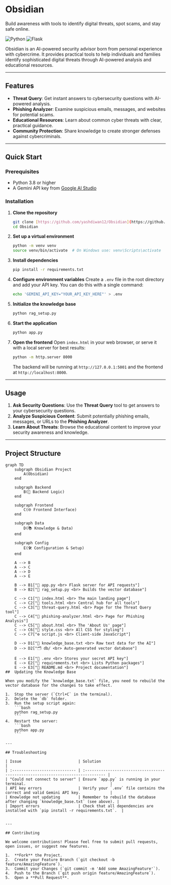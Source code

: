 # Obsidian
Build awareness with tools to identify digital threats, spot scams, and stay safe online.

![Python](https://img.shields.io/badge/Python-3.8%2B-blue)
![Flask](https://img.shields.io/badge/Flask-2.3.3-green)

Obsidian is an AI-powered security advisor born from personal experience with cybercrime. It provides practical tools to help individuals and families identify sophisticated digital threats through AI-powered analysis and educational resources.

---

## Features

* **Threat Query**: Get instant answers to cybersecurity questions with AI-powered analysis.
* **Phishing Analyzer**: Examine suspicious emails, messages, and websites for potential scams.
* **Educational Resources**: Learn about common cyber threats with clear, practical guidance.
* **Community Protection**: Share knowledge to create stronger defenses against cybercriminals.

---

##  Quick Start

### Prerequisites

* Python 3.8 or higher
* A Gemini API key from [Google AI Studio](https://aistudio.google.com/)

### Installation

1.  **Clone the repository**
    ```bash
    git clone [https://github.com/yashdiwan12/Obsidian](https://github.com/yashdiwan12/Obsidian)
    cd Obsidian
    ```

2.  **Set up a virtual environment**
    ```bash
    python -m venv venv
    source venv/bin/activate  # On Windows use: venv\Scripts\activate
    ```

3.  **Install dependencies**
    ```bash
    pip install -r requirements.txt
    ```

4.  **Configure environment variables**
    Create a `.env` file in the root directory and add your API key. You can do this with a single command:
    ```bash
    echo 'GEMINI_API_KEY="YOUR_API_KEY_HERE"' > .env
    ```

5.  **Initialize the knowledge base**
    ```bash
    python rag_setup.py
    ```

6.  **Start the application**
    ```bash
    python app.py
    ```

7.  **Open the frontend**
    Open `index.html` in your web browser, or serve it with a local server for best results:
    ```bash
    python -m http.server 8000
    ```
    The backend will be running at `http://127.0.0.1:5001` and the frontend at `http://localhost:8000`.

---

## Usage

1.  **Ask Security Questions**: Use the **Threat Query** tool to get answers to your cybersecurity questions.
2.  **Analyze Suspicious Content**: Submit potentially phishing emails, messages, or URLs to the **Phishing Analyzer**.
3.  **Learn About Threats**: Browse the educational content to improve your security awareness and knowledge.

---

##  Project Structure
```mermaid
graph TD
    subgraph Obsidian Project
        A(Obsidian)
    end

    subgraph Backend
        B(🧠 Backend Logic)
    end

    subgraph Frontend
        C(🌐 Frontend Interface)
    end

    subgraph Data
        D(📚 Knowledge & Data)
    end

    subgraph Config
        E(🛠️ Configuration & Setup)
    end

    A --> B
    A --> C
    A --> D
    A --> E

    B --> B1["📄 app.py <br> Flask server for API requests"]
    B --> B2["📄 rag_setup.py <br> Builds the vector database"]

    C --> C1["📄 index.html <br> The main landing page"]
    C --> C2["📄 tools.html <br> Central hub for all tools"]
    C --> C3["📄 threat-query.html <br> Page for the Threat Query tool"]
    C --> C4["📄 phishing-analyzer.html <br> Page for Phishing Analysis"]
    C --> C5["📄 about.html <br> The 'About Us' page"]
    C --> C6["🎨 style.css <br> All CSS for styling"]
    C --> C7["⚙️ script.js <br> Client-side JavaScript"]

    D --> D1["📄 knowledge_base.txt <br> Raw text data for the AI"]
    D --> D2["🗂️ db/ <br> Auto-generated vector database"]

    E --> E1["📄 .env <br> Stores your secret API key"]
    E --> E2["📄 requirements.txt <br> Lists Python packages"]
    E --> E3["📄 README.md <br> Project documentation"]
##  Updating the Knowledge Base

When you modify the `knowledge_base.txt` file, you need to rebuild the vector database for the changes to take effect.

1.  Stop the server (`Ctrl+C` in the terminal).
2.  Delete the `db` folder.
3.  Run the setup script again:
    ```bash
    python rag_setup.py
    ```
4.  Restart the server:
    ```bash
    python app.py
    ```

---

## Troubleshooting

| Issue                         | Solution                                                                         |
| :---------------------------- | :------------------------------------------------------------------------------- |
| "Could not connect to server" | Ensure `app.py` is running in your terminal.                                     |
| API key errors                | Verify your `.env` file contains the correct and valid Gemini API key.             |
| Knowledge not updating        | Remember to rebuild the database after changing `knowledge_base.txt` (see above). |
| Import errors                 | Check that all dependencies are installed with `pip install -r requirements.txt`.  |


---

## Contributing

We welcome contributions! Please feel free to submit pull requests, open issues, or suggest new features.

1.  **Fork** the Project.
2.  Create your Feature Branch (`git checkout -b feature/AmazingFeature`).
3.  Commit your Changes (`git commit -m 'Add some AmazingFeature'`).
4.  Push to the Branch (`git push origin feature/AmazingFeature`).
5.  Open a **Pull Request**.

